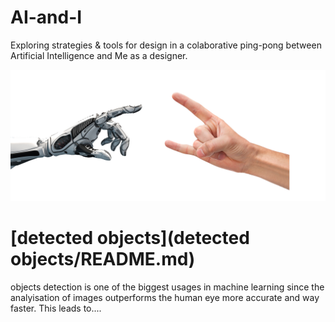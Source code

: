 # AI-and-I
Exploring strategies &amp; tools for design in a colaborative ping-pong between Artificial Intelligence and Me as a designer.

![ai and i](img/robot-metal-hand.jpg)


# [detected objects](detected objects/README.md)  
objects detection is one of the biggest usages in machine learning since the analyisation of images outperforms the human eye more accurate and way faster.
This leads to....
